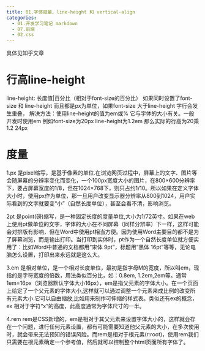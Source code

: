 ```yaml
---
title: 01.字体度量、line-height 和 vertical-align
categories:
  - 01.开发学习笔记 markdown
  - 07.前端
  - 02.css
---
```


具体见知乎文章

# 行高line-height

line-height: 长度值|百分比（相对于font-size的百分比）
如果同时设置了font-size 和 line-height 而且都是px为单位，如果font-size 大于line-height 字行会发生重叠，
解决方法：使用line-height的值为em或% 它与字体的大小有关。一般开发时使用em
例如font-size为20px line-height为1.2em  那么实际的行高为20乘1.2 24px

# 度量
1.px
是pixel缩写，是基于像素的单位.在浏览网页过程中，屏幕上的文字、图片等会随屏幕的分辨率变化而变化，一个100px宽度大小的图片，在800×600分辨率下，要占屏幕宽度的1/8，但在1024×768下，则只占约1/10。所以如果在定义字体大小时，使用px作为单位，那一旦用户改变显示器分辨率从800到1024，用户实际看到的文字就要变“小”（自然长度单位），甚至会看不清，影响浏览。 

2pt
是point(磅)缩写，是一种固定长度的度量单位,大小为1/72英寸。如果在web上使用pt做单位的文字，字体的大小在不同屏幕（同样分辨率）下一样，这样可能会对排版有影响，但在Word中使用pt相当方便。因为使用Word主要目的都不是为了屏幕浏览，而是输出打印。当打印到实体时，pt作为一个自然长度单位就方便实用了：比如Word中普通的文档都用“宋体 9pt”，标题用“黑体 16pt”等等，无论电脑怎么设置，打印出来永远就是这么大。

3.em
是相对单位，是一个相对长度单位，最初是指字母M的宽度，所以叫em，现指的是字符宽度的倍数，用法类似百分比，如：0.8em, 1.2em,2em等。通常1em=16px（浏览器默认字体大小16px），em是指父元素的字体大小。在一个页面上给定了一个父元素的字体大小,这样就可以通过调整一个元素来成比例的改变所有元素大小.它可以自由缩放,比如用来制作可伸缩的样式表。类似还有ex的概念，ex 相对于字符“x”的高度，此高度通常为字体尺寸的一半。

4.rem
rem是CSS新增的，em是相对于其父元素来设置字体大小的，这样就会存在一个问题，进行任何元素设置，都有可能需要知道他父元素的大小，在多次使用时，就会带来无法预知的错误风险。而rem是相对于根元素<html>(r:root)，使用rem我们只需要在根元素确定一个参考值，然后就可以控制整个html页面所有字体了。
